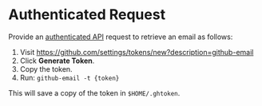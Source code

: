 
# Authenticated Request

Provide an [authenticated API](https://git.io/vxctz) request to retrieve
an email as follows:

1. Visit https://github.com/settings/tokens/new?description=github-email
1. Click __Generate Token__.
1. Copy the token.
1. Run: `github-email -t {token}`

This will save a copy of the token in `$HOME/.ghtoken`.

